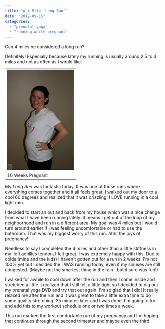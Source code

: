 ```yaml
---
title: "A 4 Mile 'Long Run'"
date: "2012-09-15"
categories: 
  - "prenatal-yoga"
  - "running-while-pregnant"
---
```


Can 4 miles be considered a long run? 

  

Definitely! Especially because lately my running is usually around 2.5 to 3 miles and not as often as I would like.

  

<table align="center" cellpadding="0" cellspacing="0"><tbody><tr><td><a href="http://1.bp.blogspot.com/-zu1MqWBfzvE/UFTTsuKMkvI/AAAAAAAAApo/EDmjz-Nh9zo/s1600/IMG_6916.JPG" imageanchor="1"><img border="0" height="320" src="images/IMG_6916.JPG" width="213"></a></td></tr><tr><td><span>16 Weeks Pregnant</span></td></tr></tbody></table>

My _Long Run_ was fantastic today. It was one of those runs where everything comes together and it all feels great. I walked out my door to a cool 60 degrees and realized that it was drizzling. I LOVE running in a cool light rain. 

  

I decided to start an out and back from my house which was a nice change from what I have been running lately. It means I get out of the loop of my neighborhood and run in a different area. My goal was 4 miles but I would turn around earlier if I was feeling uncomfortable or had to use the bathroom. That was my biggest worry of this run. Ahh, the joys of pregnancy! 

  

Needless to say I completed the 4 miles and other than a little stiffness in my  left achilles tendon, I felt great. I was extremely happy with this. Due to colds (mine and the kids) I haven't gotten out for a run in 2 weeks! I'm not 100% yet but I decided the I WAS running today, even if my sinuses are still congested. (Maybe not the smartest thing in the rain...but it sure was fun!)

  

I walked for awhile to cool down after the run and then I came inside and stretched a little. I realized that I still felt a little tight so I decided to dig out my prenatal yoga DVD and try that out again. I'm so glad that I did! It really relaxed me after the run and it was great to take a little extra time to do some quality stretching. 35 minutes later and I was done. I'm going to try and add this to my workout schedule one or two times a week.

  

This run marked the first comfortable run of my pregnancy and I'm hoping that continues through the second trimester and maybe even the third.
